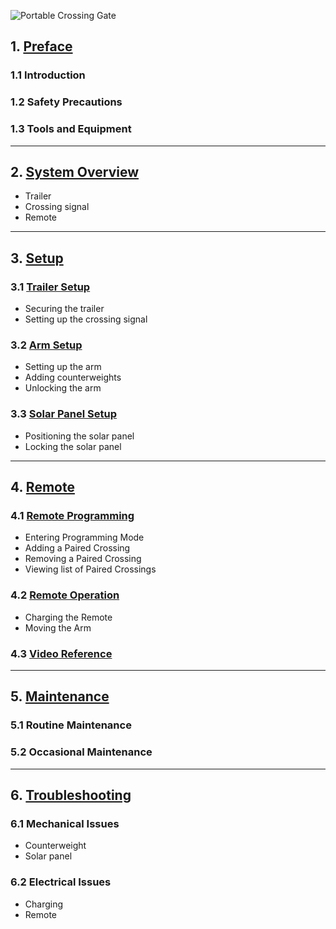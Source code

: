 ![Portable Crossing Gate](assets/Gate_Aicher_rev2.jpg)

## 1. [Preface](crossing_preface.md)
### 1.1 Introduction
### 1.2 Safety Precautions
### 1.3 Tools and Equipment

---

## 2. [System Overview](crossing_overview.md)
* Trailer
* Crossing signal
* Remote

---

## 3. [Setup](crossing_setup.md)

### 3.1 [Trailer Setup](crossing_setup.md#3.1-trailer-setup)
* Securing the trailer
* Setting up the crossing signal
### 3.2 [Arm Setup](crossing_setup.md#3.2-arm-setup)
* Setting up the arm
* Adding counterweights
* Unlocking the arm
### 3.3 [Solar Panel Setup](crossing_setup.md#3.3-solar-panel)
* Positioning the solar panel
* Locking the solar panel

---

## 4. [Remote](crossing_remote.md)

### 4.1 [Remote Programming](crossing_remote.md#remote-programming)
* Entering Programming Mode
* Adding a Paired Crossing
* Removing a Paired Crossing
* Viewing list of Paired Crossings

### 4.2 [Remote Operation](crossing_remote.md#remote-operation)
* Charging the Remote
* Moving the Arm

### 4.3 [Video Reference](crossing_remote.md#video-reference)

---

## 5. [Maintenance](crossing_maintenance.md)

### 5.1 Routine Maintenance

### 5.2 Occasional Maintenance

---
	
## 6. [Troubleshooting](crossing_troubleshooting.md)

### 6.1 Mechanical Issues
* Counterweight
* Solar panel

### 6.2 Electrical Issues
* Charging
* Remote

